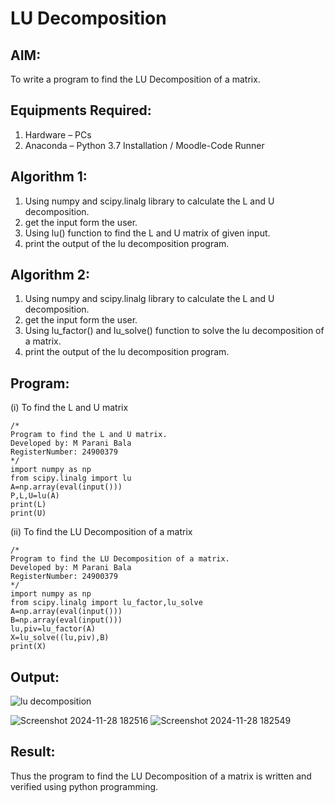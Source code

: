 # LU Decomposition 

## AIM:
To write a program to find the LU Decomposition of a matrix.

## Equipments Required:
1. Hardware – PCs
2. Anaconda – Python 3.7 Installation / Moodle-Code Runner

## Algorithm 1:
1. Using numpy and scipy.linalg library to calculate the L and U decomposition.
2. get the input form the user.
3. Using lu() function to find the L and U matrix of given input.
4. print the output of the lu decomposition program.

## Algorithm 2:
1. Using numpy and scipy.linalg library to calculate the L and U decomposition.
2. get the input form the user.
3. Using lu_factor() and lu_solve() function to solve the lu decomposition of a matrix.
4. print the output of the lu decomposition program.

## Program:
(i) To find the L and U matrix
```
/*
Program to find the L and U matrix.
Developed by: M Parani Bala
RegisterNumber: 24900379
*/
import numpy as np
from scipy.linalg import lu
A=np.array(eval(input()))
P,L,U=lu(A)
print(L)
print(U)
```
(ii) To find the LU Decomposition of a matrix
```
/*
Program to find the LU Decomposition of a matrix.
Developed by: M Parani Bala
RegisterNumber: 24900379
*/
import numpy as np
from scipy.linalg import lu_factor,lu_solve
A=np.array(eval(input()))
B=np.array(eval(input()))
lu,piv=lu_factor(A)
X=lu_solve((lu,piv),B)
print(X)
```

## Output:
![lu decomposition]()

![Screenshot 2024-11-28 182516](https://github.com/user-attachments/assets/e78bb032-a4b4-46b6-8b9d-a604e859674c)
![Screenshot 2024-11-28 182549](https://github.com/user-attachments/assets/9a70082f-7042-499e-b64c-d0c5e1a8c8b0)

## Result:
Thus the program to find the LU Decomposition of a matrix is written and verified using python programming.

